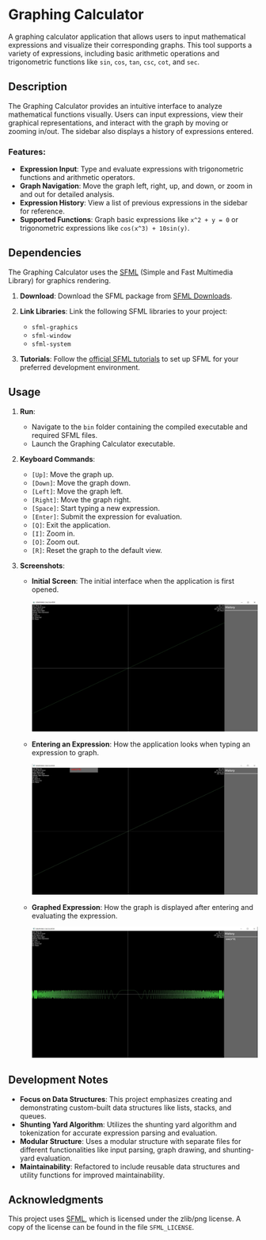 # Graphing Calculator

A graphing calculator application that allows users to input mathematical expressions and visualize their corresponding graphs. This tool supports a variety of expressions, including basic arithmetic operations and trigonometric functions like `sin`, `cos`, `tan`, `csc`, `cot`, and `sec`.

## Description

The Graphing Calculator provides an intuitive interface to analyze mathematical functions visually. Users can input expressions, view their graphical representations, and interact with the graph by moving or zooming in/out. The sidebar also displays a history of expressions entered.

### Features:
- **Expression Input**: Type and evaluate expressions with trigonometric functions and arithmetic operators.
- **Graph Navigation**: Move the graph left, right, up, and down, or zoom in and out for detailed analysis.
- **Expression History**: View a list of previous expressions in the sidebar for reference.
- **Supported Functions**: Graph basic expressions like `x^2 + y = 0` or trigonometric expressions like `cos(x^3) + 10sin(y)`.

## Dependencies

The Graphing Calculator uses the [SFML](https://www.sfml-dev.org/) (Simple and Fast Multimedia Library) for graphics rendering.

1. **Download**: Download the SFML package from [SFML Downloads](https://www.sfml-dev.org/download.php).

2. **Link Libraries**: Link the following SFML libraries to your project:
   - `sfml-graphics`
   - `sfml-window`
   - `sfml-system`

3. **Tutorials**: Follow the [official SFML tutorials](https://www.sfml-dev.org/tutorials/2.6/) to set up SFML for your preferred development environment.

## Usage

1. **Run**:
   - Navigate to the `bin` folder containing the compiled executable and required SFML files.
   - Launch the Graphing Calculator executable.

2. **Keyboard Commands**:
   - `[Up]`: Move the graph up.
   - `[Down]`: Move the graph down.
   - `[Left]`: Move the graph left.
   - `[Right]`: Move the graph right.
   - `[Space]`: Start typing a new expression.
   - `[Enter]`: Submit the expression for evaluation.
   - `[Q]`: Exit the application.
   - `[I]`: Zoom in.
   - `[O]`: Zoom out.
   - `[R]`: Reset the graph to the default view.

3. **Screenshots**:
   - **Initial Screen**: The initial interface when the application is first opened.
   
     ![Initial Screen](resources/images/ui-start.jpg)
   
   - **Entering an Expression**: How the application looks when typing an expression to graph.
   
     ![Entering Expression](resources/images/ui-enter-expression.jpg)
   
   - **Graphed Expression**: How the graph is displayed after entering and evaluating the expression.
   
     ![Graphed Expression](resources/images/ui-after.jpg)

## Development Notes

- **Focus on Data Structures**: This project emphasizes creating and demonstrating custom-built data structures like lists, stacks, and queues.
- **Shunting Yard Algorithm**: Utilizes the shunting yard algorithm and tokenization for accurate expression parsing and evaluation.
- **Modular Structure**: Uses a modular structure with separate files for different functionalities like input parsing, graph drawing, and shunting-yard evaluation.
- **Maintainability**: Refactored to include reusable data structures and utility functions for improved maintainability.

## Acknowledgments

This project uses [SFML](https://www.sfml-dev.org/), which is licensed under the zlib/png license. A copy of the license can be found in the file `SFML_LICENSE`.

